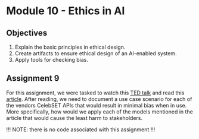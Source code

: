 # Module 10 - Ethics in AI

## Objectives
1. Explain the basic principles in ethical design.
2. Create artifacts to ensure ethical design of an AI-enabled system.
4. Apply tools for checking bias.


## Assignment 9
For this assignment, we were tasked to watch this [TED talk](https://www.youtube.com/watch?v=UG_X_7g63rY) and read this [article](https://arxiv.org/pdf/2001.00964.pdf). After reading, we need to document a use case scenario for each of the vendors CelebSET APIs that would result in minimal bias when in use. More specifically, how would we apply each of the models mentioned in the article that would cause the least harm to stakeholders.

!!! NOTE: there is no code associated with this assignment !!!